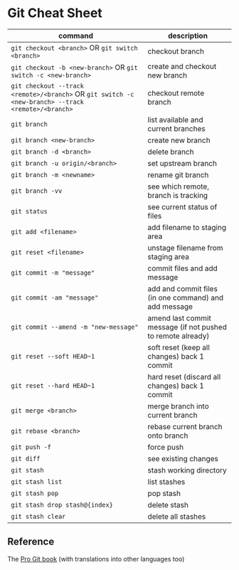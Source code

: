 # Git Cheat Sheet

command|description
---|---
`git checkout <branch>` OR `git switch <branch>` | checkout branch
`git checkout -b <new-branch>` OR `git switch -c <new-branch>` | create and checkout new branch
`git checkout --track <remote>/<branch>` OR `git switch -c <new-branch> --track <remote>/<branch>`| checkout remote branch
`git branch` | list available and current branches
`git branch <new-branch>` | create new branch
`git branch -d <branch>` | delete branch
`git branch -u origin/<branch>` | set upstream branch
`git branch -m <newname>` | rename git branch
`git branch -vv` | see which remote, branch is tracking
`git status` | see current status of files
`git add <filename>` | add filename to staging area
`git reset <filename>` | unstage filename from staging area
`git commit -m "message"` | commit files and add message
`git commit -am "message"` | add and commit files (in one command) and add message
`git commit --amend -m "new-message"` | amend last commit message (if not pushed to remote already)
`git reset --soft HEAD~1` | soft reset (keep all changes) back 1 commit
`git reset --hard HEAD~1` | hard reset (discard all changes) back 1 commit
`git merge <branch>` | merge branch into current branch
`git rebase <branch>` | rebase current branch onto branch
`git push -f` | force push
`git diff` | see existing changes
`git stash` | stash working directory
`git stash list` | list stashes
`git stash pop` | pop stash
`git stash drop stash@{index}` | delete stash
`git stash clear` | delete all stashes

## Reference
The [Pro Git book](https://git-scm.com/book/en/v2) (with translations into other languages too)  
